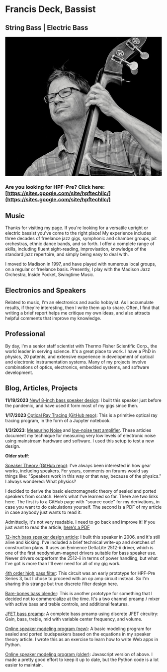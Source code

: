 # Francis Deck, Bassist

## String Bass | Electric Bass

![Picture of Francis](img/francisbw2.png)

### Are you looking for HPF-Pre? Click here: [https://sites.google.com/site/hpftechllc/](https://sites.google.com/site/hpftechllc/)

## Music
Thanks for visiting my page. If you're looking for a versatile upright or electric bassist you've come to the right place! My experience includes three decades of freelance jazz gigs, symphonic and chamber groups, pit orchestras, ethnic dance bands, and so forth. I offer a complete range of skills, including fluent sight-reading, improvisation, knowledge of the standard jazz repertoire, and simply being easy to deal with.

I moved to Madison in 1997, and have played with numerous local groups, on a regular or freelance basis. Presently, I play with the Madison Jazz Orchestra, Inside Pocket, Swingtime Music.

## Electronics and Speakers
Related to music, I'm an electronics and audio hobbyist. As I accumulate results, if they're interesting, then I write them up to share. Often, I find that writing a brief report helps me critique my own ideas, and also attracts helpful comments that improve my knowledge.

## Professional
By day, I'm a senior staff scientist with Thermo Fisher Scientific Corp., the world leader in serving science. It's a great place to work. I have a PhD in physics, 20 patents, and extensive experience in development of optical and electronic instrumentation systems. Many of my projects involve combinations of optics, electronics, embedded systems, and software development.

## Blog, Articles, Projects

**11/19/2023** [New! 8-inch bass speaker design](8-in-bass-speaker/index.html): I built this speaker just before the pandemic, and have used it form most of my gigs since then.

**1/17/2023** [Optical Ray Tracing (GitHub repo)](https://github.com/bassistTech/rayTrace): This is a primitive optical ray tracing program, in the form of a Jupyter notebook. 

**1/3/2023**: [Measuring Noise](measuring-noise/measuring-noise.html) and [low-noise test amplifier](measuring-noise/low-noise-test-amplifier.html). These articles document my technique for measuring very low levels of electronic noise using mainstream hardware and software. I used this setup to test a new design.

**Older stuff**:

[Speaker Theory (GitHub repo)](https://github.com/bassistTech/SpeakerTheory): I've always been interested in how gear works, including speakers. For years, comments on forums would say things like: "Speakers work in this way or that way, because of the physics." I always wondered: What physics?

I decided to derive the basic electromagnetic theory of sealed and ported speakers from scratch. Here's what I've learned so far. There are two links here. The first is to a GitHub page with "source code" for my derivations, in case you want to do calculations yourself. The second is a PDF of my article in case anybody just wants to read it.

Admittedly, it's not very readable. I need to go back and improve it! If you just want to read the article, [here's a PDF](https://github.com/bassistTech/SpeakerTheory/blob/master/SpeakerTheory.pdf)

[12-inch bass speaker design article](12-in-bass-speaker/index.html): I built this speaker in 2006, and it's still alive and kicking. I've included a brief technical write-up and sketches of construction plans. It uses an Eminence DeltaLite 2512-ii driver, which is one of the first neodymium-magnet drivers suitable for bass speaker use. Newer drivers outperform the 2512-ii in terms of power handling, but what I've got is more than I'll ever need for all of my gig work.

[4th order high pass filter](4th-order-active-filter/index.html): This circuit was an early prototype for HPF-Pre Series 3, but I chose to proceed with an op amp circuit instead. So I'm sharing this strange but true discrete filter design here.

[Bare-bones bass blender](bare-bones-bass-blender/index.html): This is another prototype for something that I decided not to commercialize at the time. It's a two channel preamp / mixer with active bass and treble controls, and additional features.

[JFET bass preamp](JFET-bass-preamp/index.html): A complete bass preamp using discrete JFET circuitry: Gain, bass, treble, mid with variable center frequency, and volume.

[Online speaker modeling program (new)](speakerpy/index.html): A basic modeling program for sealed and ported loudspeakers based on the equations in my speaker theory article. I wrote this as an exercise to learn how to write Web apps in Python.

[Online speaker modeling program (older)](speakerjs/speaker.html): Javascript version of above. I made a pretty good effort to keep it up to date, but the Python code is a lot easier to maintain.